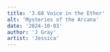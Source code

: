 ```yaml
---
title: '3.68 Voice in the Ether'
alt: 'Mysteries of the Arcana'
date: '2024-10-03'
author: 'J Gray'
artist: 'Jessica'
---
```


